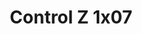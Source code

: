 ---
layout: episodios
title: "Control Z 1x07"
url_serie_padre: 'control-z/temporada-1'
category: 'series'
capitulo: 'yes'
anio: '2019'
prev: 'capitulo-6'
proximo: 'capitulo-8'
sandbox: allow-same-origin allow-forms
idioma: 'Latino'
calidad: 'Full HD'
fuente: 'cueva'
reproductores_otros: ["https://gdriveplayer.me/embed2.php?link=W31GUlqV8qFFUCuQfoq70QvkaM0892lCFBDwA4aFqpGLxXNyEHqRu3qtn9KZnVnUG6g11ZiCjY7LHnPDhRInDq9c7qGK4oQHJDEHZCT%252B2j9NamcdHcVgA4gnPQXykdm7pe0P6sdy5gPrfxW1s9IDPl0P%252BpFmg2Zeefu%252BYyiNfca92dsxVqv%252BgpTOXNcmSELpH%252BxZQ9i21he%252BPtu8oDQDTa","Latino","https://gdriveplayer.me/embed2.php?link=XIiAba9O1JSCi%252Bk1r9cqpAdlW%252B3ykkaWz3uPZeZi9wIyRCsmP1Ab%252Fv4fffg5L53jHRMubqD0%252ByMTbmBDAHwMv5q%252B8yYv%252B1JfCPBIhOENGs1SxsrxK2IiK88kD6jMr8ZSvg60EODNZM8UAnWaJV4qg2cmtWvvDTVWnKGqzg1OJEVHO58dgUpZG56smK26VoWdx5s4wjjMFL5WtvZtxUgRTq","Latino","https://movcloud.net/embed/jm-BjZJoP5C_","Latino","https://supervideo.tv/e/bgh4ynv3mao5","Latino","https://mstream.press/jd6ufox5pcji","Latino"]
reproductores_fembed: ["https://feurl.com/v/5-mz8tddz4xyxjd","Latino","https://feurl.com/v/lg-y5bnn32k10r6","Latino"]
reproductor: fembed
clasificacion: '+10'
tags:
- Ciencia-Ficcion
---